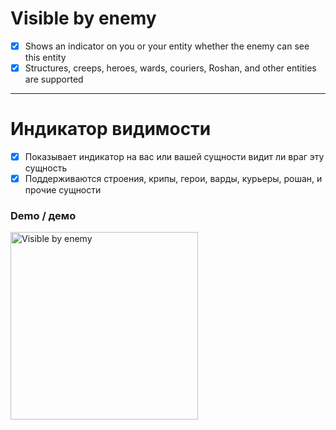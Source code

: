 # Visible by enemy
- [x] Shows an indicator on you or your entity whether the enemy can see this entity
- [x] Structures, creeps, heroes, wards, couriers, Roshan, and other entities are supported
---
# Индикатор видимости
- [x] Показывает индикатор на вас или вашей сущности видит ли враг эту сущность
- [x] Поддерживаются строения, крипы, герои, варды, курьеры, рошан, и прочие сущности
### Demo / демо
<a href="https://camo.githubusercontent.com/102d6bfc1c69f5bfbea2785a4d876c2c26f0b5351c61a0992a845dabff07bb56/68747470733a2f2f692e696d6775722e636f6d2f696542734842542e706e67" target="_blank">
	<img src="https://i.imgur.com/ieBsHBT.png" alt="Visible by enemy" width="300" />
</a>
<br />
